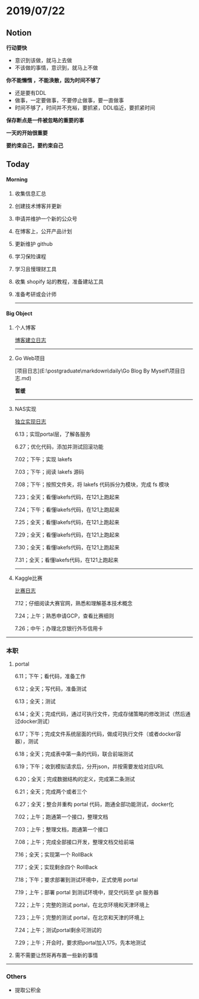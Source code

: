 # 2019/07/22

## Notion

**行动要快**

+ 意识到该做，就马上去做
+ 不该做的事情，意识到，就马上不做

**你不能懒惰 ，不能涣散，因为时间不够了**

+ 还是要有DDL
+ 做事，一定要做事，不要停止做事，要一直做事
+ 时间不够了，时间并不充裕，要抓紧，DDL临近，要抓紧时间

**保存断点是一件被忽略的重要的事**

**一天的开始很重要**

**要约束自己，要约束自己**

## Today

#### Morning

1. 收集信息汇总 

2. 创建技术博客并更新

3. 申请并维护一个新的公众号

4. 在博客上，公开产品计划

5. 更新维护 github

6. 学习保险课程

7. 学习且慢理财工具

8. 收集 shopify 站的教程，准备建站工具

9. 准备考研或会计师

   ---

#### Big Object

1. 个人博客

   [博客建立日志]()

   

   ---

2. Go Web项目

   [项目日志](E:\postgraduate\markdown\daily\Go Blog By Myself\项目日志.md)

   **暂缓**

   ---

3. NAS实现

   [独立实现日志](E:\postgraduate\markdown\daily\lakefs\lakefs独立实现计划.md)

   6.13；实现portal层，了解各服务

   6.27；优化代码，添加并测试回滚功能

   7.02；下午；实现 lakefs

   7.03；下午；阅读 lakefs 源码

   7.08；下午；按照文件夹，将 lakefs 代码拆分为模块，完成 fs 模块

   7.23；全天；看懂lakefs代码，在121上跑起来

   7.24；下午；看懂lakefs代码，在121上跑起来

   7.25；全天；看懂lakefs代码，在121上跑起来

   7.29；全天；看懂lakefs代码，在121上跑起来

   7.30；全天；看懂lakefs代码，在121上跑起来

   7.31；全天；看懂lakefs代码，在121上跑起来

   ---

4. Kaggle比赛

   [比赛日志]()

   7.12；仔细阅读大赛官网，熟悉和理解基本技术概念
   
   7.24；上午；熟悉申请GCP，查看比赛细则
   
   7.26；中午；办理北京银行外币信用卡

---



### 本职

1. portal 

   6.11；下午；看代码，准备工作

   6.12；全天；写代码，准备测试

   6.13；全天；测试

   6.14；全天；完成代码，通过可执行文件，完成存储策略的修改测试（然后通过docker测试）

   6.17；下午；完成文件系统层面的代码，做成可执行文件（或者docker容器），测试

   6.18；全天；完成表中第一条的代码，联合前端测试

   6.19；下午；收到模拟请求后，分开json，并按需要发给对应URL

   6.20；全天；完成数据结构的定义，完成第二条测试

   6.21；全天；完成两个或者三个

   6.27；全天；整合并重构 portal 代码，跑通全部功能测试，docker化

   7.02；上午；跑通第一个接口，整理文档

   7.03；上午；整理文档，跑通第一个接口

   7.08；上午；完成全部接口开发，整理文档交给前端

   7.16；全天；实现第一个 RollBack

   7.17；全天；实现剩余四个 RollBack

   7.18；下午；要求部署到测试环境中，正式使用 portal

   7.19；上午；部署 portal 到测试环境中，提交代码至 git 服务器

   7.22；上午；完整的测试 portal，在北京环境和天津环境上

   7.23；上午；完整的测试 portal，在北京和天津的环境上
   
   7.24；上午；测试portal剩余可测试的
   
   7.29；上午；开会时，要求把portal加入175，先本地测试
   
2. 需不需要让然哥再布置一些新的事情







---



### Others

- 提取公积金 